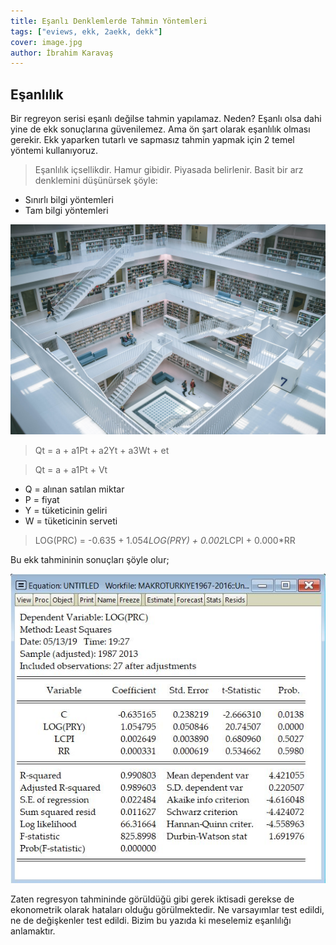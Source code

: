 ```yaml
---
title: Eşanlı Denklemlerde Tahmin Yöntemleri
tags: ["eviews, ekk, 2aekk, dekk"]
cover: image.jpg
author: İbrahim Karavaş
---
```

## Eşanlılık
Bir regreyon serisi eşanlı değilse tahmin yapılamaz. Neden? Eşanlı olsa dahi yine de ekk sonuçlarına güvenilemez. Ama ön şart olarak eşanlılık olması gerekir. Ekk yaparken tutarlı ve sapmasız tahmin yapmak için 2 temel yöntemi kullanıyoruz. 

>Eşanlılık içsellikdir. Hamur gibidir. Piyasada belirlenir. Basit bir arz denklemini düşünürsek şöyle:

- Sınırlı bilgi yöntemleri
- Tam bilgi yöntemleri

![library](image3.jpg)


>Qt = a + a1Pt + a2Yt + a3Wt + et

>Qt = a + a1Pt + Vt

- Q = alınan satılan miktar
- P = fiyat
- Y = tüketicinin geliri
- W = tüketicinin serveti

> LOG(PRC) = -0.635 + 1.054*LOG(PRY) + 0.002*LCPI + 0.000*RR

Bu ekk tahmininin sonuçları şöyle olur;

![equation](equation.jpg)

Zaten regresyon tahmininde görüldüğü gibi gerek iktisadi gerekse de ekonometrik olarak hataları olduğu görülmektedir. Ne varsayımlar test edildi, ne de değişkenler test edildi. Bizim bu yazıda ki meselemiz eşanlılığı anlamaktır. 

